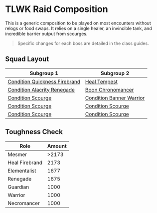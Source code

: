 # TLWK Raid Composition

This is a generic composition
to be played on most encounters
without relogs or food swaps.
It relies on a single healer,
an invincible tank,
and incredible barrier output from scourges.

> Specific changes for each boss
are detailed in the class guides.

## Squad Layout

| Subgroup 1                                          | Subgroup 2                                    |
| --------------------------------------------------- | --------------------------------------------- |
| [Condition Quickness Firebrand](/roles/guardian.md) | [Heal Tempest](/roles/elementalist.md)        |
| [Condition Alacrity Renegade](/roles/revenant.md)   | [Boon Chronomancer](/roles/mesmer.md)         |
| [Condition Scourge](/roles/necromancer.md)          | [Condition Banner Warrior](/roles/warrior.md) |
| [Condition Scourge](/roles/necromancer.md)          | [Condition Scourge](/roles/necromancer.md)    |
| [Condition Scourge](/roles/necromancer.md)          | [Condition Scourge](/roles/necromancer.md)    |

## Toughness Check

| Role           | Amount |
| -------------  | ------ |
| Mesmer         | >2173  | 
| Heal Firebrand | 2173   |
| Elementalist   | 1677   |
| Renegade       | 1675   |
| Guardian       | 1000   |
| Warrior        | 1000   |
| Necromancer    | 1000   |